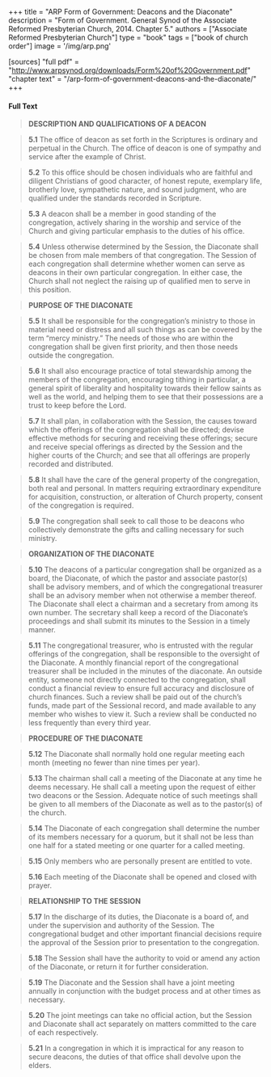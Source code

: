 +++
title = "ARP Form of Government: Deacons and the Diaconate"
description = "Form of Government.  General Synod of the Associate Reformed Presbyterian Church, 2014. Chapter 5."
authors = ["Associate Reformed Presbyterian Church"]
type = "book"
tags = ["book of church order"]
image = '/img/arp.png'

[sources]
"full pdf" = "http://www.arpsynod.org/downloads/Form%20of%20Government.pdf"
"chapter text" = "/arp-form-of-government-deacons-and-the-diaconate/"
+++

#### Full Text

>__DESCRIPTION AND QUALIFICATIONS OF A DEACON__

>__5.1__ The office of deacon as set forth in the Scriptures is
>ordinary and perpetual in the Church. The office of
>deacon is one of sympathy and service after the example
>of Christ.

>__5.2__ To this office should be chosen individuals who are
>faithful and diligent Christians of good character, of
>honest repute, exemplary life, brotherly love,
>sympathetic nature, and sound judgment, who are
>qualified under the standards recorded in Scripture.

>__5.3__ A deacon shall be a member in good standing of the
>congregation, actively sharing in the worship and
>service of the Church and giving particular emphasis to
>the duties of his office.

>__5.4__ Unless otherwise determined by the Session, the
>Diaconate shall be chosen from male members of that
>congregation. The Session of each congregation shall
>determine whether women can serve as deacons in their
>own particular congregation. In either case, the Church
>shall not neglect the raising up of qualified men to serve
>in this position.

>__PURPOSE OF THE DIACONATE__

>__5.5__ It shall be responsible for the congregation’s ministry to
>those in material need or distress and all such things as
>can be covered by the term “mercy ministry.” The
>needs of those who are within the congregation shall be
>given first priority, and then those needs outside the
>congregation.

>__5.6__ It shall also encourage practice of total stewardship
>among the members of the congregation, encouraging
>tithing in particular, a general spirit of liberality and
>hospitality towards their fellow saints as well as the
>world, and helping them to see that their possessions are
>a trust to keep before the Lord.

>__5.7__ It shall plan, in collaboration with the Session, the causes
>toward which the offerings of the congregation shall be
>directed; devise effective methods for securing and
>receiving these offerings; secure and receive special
>offerings as directed by the Session and the higher
>courts of the Church; and see that all offerings are
>properly recorded and distributed.

>__5.8__ It shall have the care of the general property of the
>congregation, both real and personal. In matters
>requiring extraordinary expenditure for acquisition,
>construction, or alteration of Church property, consent
>of the congregation is required.

>__5.9__ The congregation shall seek to call those to be deacons
>who collectively demonstrate the gifts and calling
>necessary for such ministry.

>__ORGANIZATION OF THE DIACONATE__

>__5.10__ The deacons of a particular congregation shall be
>organized as a board, the Diaconate, of which the pastor
>and associate pastor(s) shall be advisory members, and
>of which the congregational treasurer shall be an
>advisory member when not otherwise a member thereof.
>The Diaconate shall elect a chairman and a secretary
>from among its own number. The secretary shall keep a
>record of the Diaconate’s proceedings and shall submit
>its minutes to the Session in a timely manner.

>__5.11__ The congregational treasurer, who is entrusted with the
>regular offerings of the congregation, shall be
>responsible to the oversight of the Diaconate. A monthly
>financial report of the congregational treasurer shall be
>included in the minutes of the diaconate. An outside
>entity, someone not directly connected to the
>congregation, shall conduct a financial review to ensure
>full accuracy and disclosure of church finances. Such a
>review shall be paid out of the church’s funds, made
>part of the Sessional record, and made available to any
>member who wishes to view it. Such a review shall be
>conducted no less frequently than every third year.

>__PROCEDURE OF THE DIACONATE__

>__5.12__ The Diaconate shall normally hold one regular meeting
> each month (meeting no fewer than nine times per year).

>__5.13__ The chairman shall call a meeting of the Diaconate at
>any time he deems necessary. He shall call a meeting
>upon the request of either two deacons or the Session.
>Adequate notice of such meetings shall be given to all
>members of the Diaconate as well as to the pastor(s) of
>the church.

>__5.14__ The Diaconate of each congregation shall determine the
>number of its members necessary for a quorum, but it
>shall not be less than one half for a stated meeting or one
>quarter for a called meeting.

>__5.15__ Only members who are personally present are entitled to
>vote.

>__5.16__ Each meeting of the Diaconate shall be opened and
>closed with prayer.

>__RELATIONSHIP TO THE SESSION__

>__5.17__ In the discharge of its duties, the Diaconate is a board of,
> and under the supervision and authority of the Session.
> The congregational budget and other important financial
>decisions require the approval of the Session prior to
> presentation to the congregation.

>__5.18__ The Session shall have the authority to void or amend
> any action of the Diaconate, or return it for further
>consideration.

>__5.19__ The Diaconate and the Session shall have a joint
> meeting annually in conjunction with the budget
> process and at other times as necessary.

>__5.20__ The joint meetings can take no official action, but the
>Session and Diaconate shall act separately on matters
>committed to the care of each respectively.

>__5.21__ In a congregation in which it is impractical for any
>reason to secure deacons, the duties of that office shall
>devolve upon the elders.